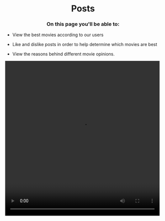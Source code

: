  <h1 style="text-align: center;"> Posts </h1>

<h3 style="text-align: center;"> On this page you'll be able to: </h3>

* View the best movies according to our users

* Like and dislike posts in order to help determine which movies are best

* View the reasons behind different movie opinions.

<video width="500" height="500" controls>
    <source src="family-guy.mp4" type="video/mp4">
</video>
